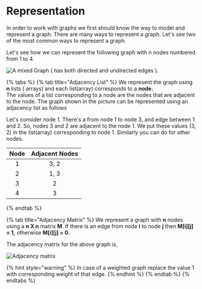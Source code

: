 # Representation

In order to work with graphs we first should know the way to model and represent a graph. There are many ways to represent a graph. Let's see two of the most common ways to represent a graph.

Let's see how we can represent the following  graph with n nodes numbered from 1 to 4.



![A mixed Graph \( has both directed and undirected edges \).](https://documents.lucid.app/documents/df5c23af-3428-463b-86df-287bf175faf0/pages/EN8Z4Yltz-~_?a=487&x=440&y=-556&w=446&h=352&store=1&accept=image%2F*&auth=LCA%20e542394b8ebcc17c22998615f7db201211afba75-ts%3D1608800448)



{% tabs %}
{% tab title="Adjacency List" %}
We represent the graph using **n** lists \( arrays\) and each list\(array\) corresponds to a **node.**  
The values of a list corresponding to a node are the nodes that are adjacent to the node. The graph shown in the picture can be represented using an adjacency list as follows

Let's consider node 1. There's a from node 1 to node 3, and edge between 1 and 2. So, nodes 3 and 2 are adjacent to the node 1. We put these values \(3, 2\) in the list\(array\) corresponding to node 1. Similarly you can do for other nodes.

| **Node** | **Adjacent Nodes** |
| :---: | :---: |
| 1 | 3, 2 |
| 2 | 1, 3 |
| 3 | 2 |
| 4 | 3 |
{% endtab %}

{% tab title="Adjacency Matrix" %}
We represent a graph with **n** nodes using a **n X n** matrix **M**. If there is an edge from node **i** to node **j** then **M\[i\]\[j\] = 1,** otherwise **M\[i\]\[j\] = 0.** 

The adjacency matrix for the above graph is,  


![Adjacency matrix](https://documents.lucid.app/documents/df5c23af-3428-463b-86df-287bf175faf0/pages/EN8Z4Yltz-~_?a=1464&x=698&y=-1017&w=481&h=382&store=1&accept=image%2F*&auth=LCA%207e559506c7a4f5b0dc4ca41f237e750d7c78e15f-ts%3D1608800448)

{% hint style="warning" %}
In case of a weighted graph replace the value 1 with corresponding weight of that edge.
{% endhint %}
{% endtab %}
{% endtabs %}




